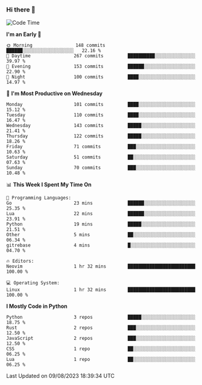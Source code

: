 ### Hi there 👋
<!--START_SECTION:waka-->
![Code Time](http://img.shields.io/badge/Code%20Time-134%20hrs%2056%20mins-blue)

**I'm an Early 🐤** 

```text
🌞 Morning                148 commits         ██████░░░░░░░░░░░░░░░░░░░   22.16 % 
🌆 Daytime                267 commits         ██████████░░░░░░░░░░░░░░░   39.97 % 
🌃 Evening                153 commits         ██████░░░░░░░░░░░░░░░░░░░   22.90 % 
🌙 Night                  100 commits         ████░░░░░░░░░░░░░░░░░░░░░   14.97 % 
```
📅 **I'm Most Productive on Wednesday** 

```text
Monday                   101 commits         ████░░░░░░░░░░░░░░░░░░░░░   15.12 % 
Tuesday                  110 commits         ████░░░░░░░░░░░░░░░░░░░░░   16.47 % 
Wednesday                143 commits         █████░░░░░░░░░░░░░░░░░░░░   21.41 % 
Thursday                 122 commits         █████░░░░░░░░░░░░░░░░░░░░   18.26 % 
Friday                   71 commits          ███░░░░░░░░░░░░░░░░░░░░░░   10.63 % 
Saturday                 51 commits          ██░░░░░░░░░░░░░░░░░░░░░░░   07.63 % 
Sunday                   70 commits          ███░░░░░░░░░░░░░░░░░░░░░░   10.48 % 
```


📊 **This Week I Spent My Time On** 

```text
💬 Programming Languages: 
Go                       23 mins             ██████░░░░░░░░░░░░░░░░░░░   25.35 % 
Lua                      22 mins             ██████░░░░░░░░░░░░░░░░░░░   23.91 % 
Python                   19 mins             █████░░░░░░░░░░░░░░░░░░░░   21.51 % 
Other                    5 mins              ██░░░░░░░░░░░░░░░░░░░░░░░   06.34 % 
gitrebase                4 mins              █░░░░░░░░░░░░░░░░░░░░░░░░   04.70 % 

🔥 Editors: 
Neovim                   1 hr 32 mins        █████████████████████████   100.00 % 

💻 Operating System: 
Linux                    1 hr 32 mins        █████████████████████████   100.00 % 
```

**I Mostly Code in Python** 

```text
Python                   3 repos             █████░░░░░░░░░░░░░░░░░░░░   18.75 % 
Rust                     2 repos             ███░░░░░░░░░░░░░░░░░░░░░░   12.50 % 
JavaScript               2 repos             ███░░░░░░░░░░░░░░░░░░░░░░   12.50 % 
CSS                      1 repo              ██░░░░░░░░░░░░░░░░░░░░░░░   06.25 % 
Lua                      1 repo              ██░░░░░░░░░░░░░░░░░░░░░░░   06.25 % 
```




 Last Updated on 09/08/2023 18:39:34 UTC
<!--END_SECTION:waka-->

<!--
**YoganshSharma/YoganshSharma** is a ✨ _special_ ✨ repository because its `README.md` (this file) appears on your GitHub profile.

Here are some ideas to get you started:

- 🔭 I’m currently working on ...
- 🌱 I’m currently learning ...
- 👯 I’m looking to collaborate on ...
- 🤔 I’m looking for help with ...
- 💬 Ask me about ...
- 📫 How to reach me: ...
- 😄 Pronouns: ...
- ⚡ Fun fact: ...
-->
